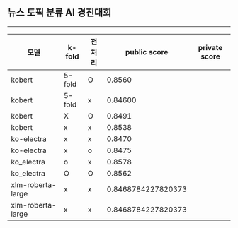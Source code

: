 ## 뉴스 토픽 분류 AI 경진대회 
---
|모델|k-fold|전처리|public score|private score|
|---|-----|---|-----|----|
|kobert|5-fold|O|0.8560|
|kobert|5-fold|x|0.84600|
|kobert|X|O|0.8491|
|kobert|x|x|0.8538|
|ko-electra|x|x|0.8470|
|ko-electra|x|o|0.8475|
|ko_electra|o|x|0.8578|
|ko_electra|O|O|0.8562|
|xlm-roberta-large|x|x|0.8468784227820373|
|xlm-roberta-large|x|x|0.8468784227820373|
